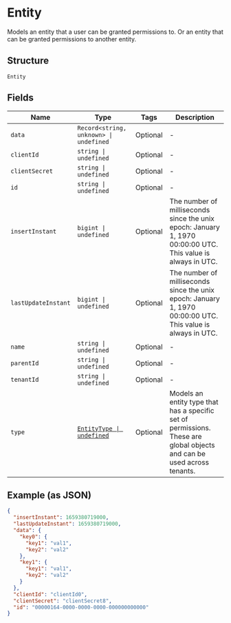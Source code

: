 
# Entity

Models an entity that a user can be granted permissions to. Or an entity that can be granted permissions to another entity.

## Structure

`Entity`

## Fields

| Name | Type | Tags | Description |
|  --- | --- | --- | --- |
| `data` | `Record<string, unknown> \| undefined` | Optional | - |
| `clientId` | `string \| undefined` | Optional | - |
| `clientSecret` | `string \| undefined` | Optional | - |
| `id` | `string \| undefined` | Optional | - |
| `insertInstant` | `bigint \| undefined` | Optional | The number of milliseconds since the unix epoch: January 1, 1970 00:00:00 UTC. This value is always in UTC. |
| `lastUpdateInstant` | `bigint \| undefined` | Optional | The number of milliseconds since the unix epoch: January 1, 1970 00:00:00 UTC. This value is always in UTC. |
| `name` | `string \| undefined` | Optional | - |
| `parentId` | `string \| undefined` | Optional | - |
| `tenantId` | `string \| undefined` | Optional | - |
| `type` | [`EntityType \| undefined`](../../doc/models/entity-type.md) | Optional | Models an entity type that has a specific set of permissions. These are global objects and can be used across tenants. |

## Example (as JSON)

```json
{
  "insertInstant": 1659380719000,
  "lastUpdateInstant": 1659380719000,
  "data": {
    "key0": {
      "key1": "val1",
      "key2": "val2"
    },
    "key1": {
      "key1": "val1",
      "key2": "val2"
    }
  },
  "clientId": "clientId0",
  "clientSecret": "clientSecret8",
  "id": "00000164-0000-0000-0000-000000000000"
}
```

